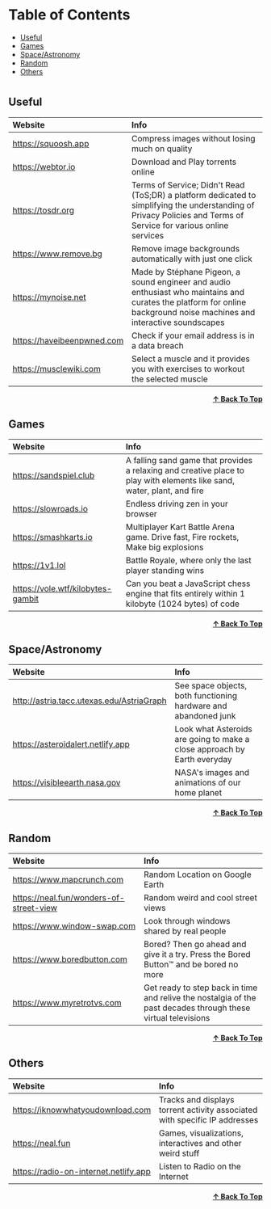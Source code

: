 # Table of Contents

- [Useful](#useful)
- [Games](#games)
- [Space/Astronomy](#spaceastronomy)
- [Random](#random)
- [Others](#others)

#

## Useful

| Website                    | Info                                                                                                                                                                   |
| :------------------------- | :--------------------------------------------------------------------------------------------------------------------------------------------------------------------- |
| https://squoosh.app        | Compress images without losing much on quality                                                                                                                         |
| https://webtor.io          | Download and Play torrents online                                                                                                                                      |
| https://tosdr.org          | Terms of Service; Didn't Read (ToS;DR) a platform dedicated to simplifying the understanding of Privacy Policies and Terms of Service for various online services      |
| https://www.remove.bg      | Remove image backgrounds automatically with just one click                                                                                                             |
| https://mynoise.net        | Made by Stéphane Pigeon, a sound engineer and audio enthusiast who maintains and curates the platform for online background noise machines and interactive soundscapes |
| https://haveibeenpwned.com | Check if your email address is in a data breach                                                                                                                        |
| https://musclewiki.com     | Select a muscle and it provides you with exercises to workout the selected muscle                                                                                      |

<div align="right">
    <b><a href="#table-of-contents">↑ Back To Top</a></b>
</div>

## Games

| Website                           | Info                                                                                                                    |
| :-------------------------------- | :---------------------------------------------------------------------------------------------------------------------- |
| https://sandspiel.club            | A falling sand game that provides a relaxing and creative place to play with elements like sand, water, plant, and fire |
| https://slowroads.io              | Endless driving zen in your browser                                                                                     |
| https://smashkarts.io             | Multiplayer Kart Battle Arena game. Drive fast, Fire rockets, Make big explosions                                       |
| https://1v1.lol                   | Battle Royale, where only the last player standing wins                                                                 |
| https://vole.wtf/kilobytes-gambit | Can you beat a JavaScript chess engine that fits entirely within 1 kilobyte (1024 bytes) of code                        |

<div align="right">
    <b><a href="#table-of-contents">↑ Back To Top</a></b>
</div>

## Space/Astronomy

| Website                                   | Info                                                                     |
| :---------------------------------------- | :----------------------------------------------------------------------- |
| http://astria.tacc.utexas.edu/AstriaGraph | See space objects, both functioning hardware and abandoned junk          |
| https://asteroidalert.netlify.app         | Look what Asteroids are going to make a close approach by Earth everyday |
| https://visibleearth.nasa.gov             | NASA's images and animations of our home planet                          |

<div align="right">
    <b><a href="#table-of-contents">↑ Back To Top</a></b>
</div>

## Random

| Website                                 | Info                                                                                                          |
| :-------------------------------------- | :------------------------------------------------------------------------------------------------------------ |
| https://www.mapcrunch.com               | Random Location on Google Earth                                                                               |
| https://neal.fun/wonders-of-street-view | Random weird and cool street views                                                                            |
| https://www.window-swap.com             | Look through windows shared by real people                                                                    |
| https://www.boredbutton.com             | Bored? Then go ahead and give it a try. Press the Bored Button™ and be bored no more                          |
| https://www.myretrotvs.com              | Get ready to step back in time and relive the nostalgia of the past decades through these virtual televisions |

<div align="right">
    <b><a href="#table-of-contents">↑ Back To Top</a></b>
</div>

## Others

| Website                               | Info                                                                       |
| :------------------------------------ | :------------------------------------------------------------------------- |
| https://iknowwhatyoudownload.com      | Tracks and displays torrent activity associated with specific IP addresses |
| https://neal.fun                      | Games, visualizations, interactives and other weird stuff                  |
| https://radio-on-internet.netlify.app | Listen to Radio on the Internet                                            |

<div align="right">
    <b><a href="#table-of-contents">↑ Back To Top</a></b>
</div>
